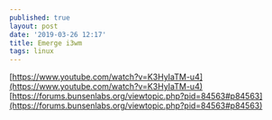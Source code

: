 ```yaml
---
published: true
layout: post
date: '2019-03-26 12:17'
title: Emerge i3wm
tags: linux 
---
```

[https://www.youtube.com/watch?v=K3HyIaTM-u4](https://www.youtube.com/watch?v=K3HyIaTM-u4)  
[https://forums.bunsenlabs.org/viewtopic.php?pid=84563#p84563](https://forums.bunsenlabs.org/viewtopic.php?pid=84563#p84563)
